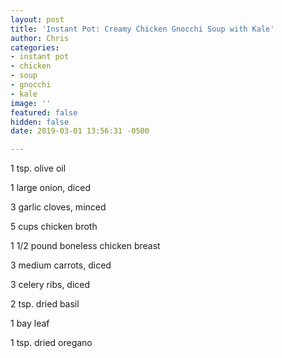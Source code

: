 ```yaml
---
layout: post
title: 'Instant Pot: Creamy Chicken Gnocchi Soup with Kale'
author: Chris
categories:
- instant pot
- chicken
- soup
- gnocchi
- kale
image: ''
featured: false
hidden: false
date: 2019-03-01 13:56:31 -0500

---
```

1 tsp. olive oil

1 large onion, diced

3 garlic cloves, minced

5 cups chicken broth

 1 1/2 pound boneless chicken breast

3 medium carrots, diced

3 celery ribs, diced

2 tsp. dried basil

1 bay leaf

1 tsp. dried oregano